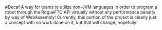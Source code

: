 #Decaf
A way for teams to utilize non-JVM languages in order to program a robot through the RogueFTC API 
virtually without any performance penalty by way of WebAssembly! Currently, this portion of the
project is clearly just a concept with no work done on it, but that will change, hopefully!
